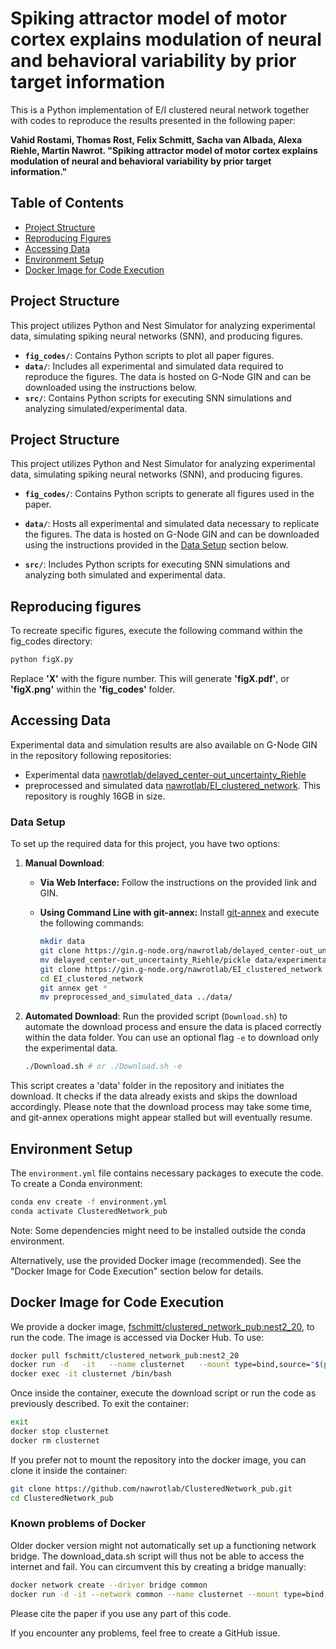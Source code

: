 # Spiking attractor model of motor cortex explains modulation of neural and behavioral variability by prior target information
This is a Python implementation of E/I clustered neural network together with codes to reproduce the results presented in the following paper:

**Vahid Rostami, Thomas Rost, Felix Schmitt, Sacha van Albada, Alexa Riehle, Martin Nawrot. "Spiking attractor model of motor cortex explains modulation of neural and behavioral variability by prior target information."**


## Table of Contents
- [Project Structure](#project-structure)
- [Reproducing Figures](#reproducing-figures)
- [Accessing Data](#accessing-data)
- [Environment Setup](#environment-setup)
- [Docker Image for Code Execution](#docker-image-for-code-execution)

## Project Structure
This project utilizes Python and Nest Simulator for analyzing experimental data, simulating spiking neural networks (SNN), and producing figures.

- **`fig_codes/`**: Contains Python scripts to plot all paper figures.
- **`data/`**: Includes all experimental and simulated data required to reproduce the figures. The data is hosted on G-Node GIN and can be downloaded using the instructions below.
- **`src/`**: Contains Python scripts for executing SNN simulations and analyzing simulated/experimental data.

## Project Structure

This project utilizes Python and Nest Simulator for analyzing experimental data, simulating spiking neural networks (SNN), and producing figures.

- **`fig_codes/`**: Contains Python scripts to generate all figures used in the paper.
  
- **`data/`**: Hosts all experimental and simulated data necessary to replicate the figures. The data is hosted on G-Node GIN and can be downloaded using the instructions provided in the [Data Setup](#data-setup) section below.

- **`src/`**: Includes Python scripts for executing SNN simulations and analyzing both simulated and experimental data.



## Reproducing figures
To recreate specific figures, execute the following command within the fig_codes directory:
```bash
python figX.py
```
Replace **'X'** with the figure number. This will generate **'figX.pdf'**, or **'figX.png'** within the **'fig_codes'** folder.

## Accessing Data
Experimental data and simulation results are also available on G-Node GIN in the repository following repositories:
- Experimental data [nawrotlab/delayed_center-out_uncertainty_Riehle](https://gin.g-node.org/nawrotlab/delayed_center-out_uncertainty_Riehle)
- preprocessed and simulated data [nawrotlab/EI_clustered_network](https://gin.g-node.org/nawrotlab/EI_clustered_network).
This repository is roughly 16GB in size.

 
### Data Setup

To set up the required data for this project, you have two options:

1. **Manual Download**:
   - **Via Web Interface:** Follow the instructions on the provided link and GIN.
   - **Using Command Line with git-annex:** Install [git-annex](https://git-annex.branchable.com/install/) and execute the following commands:

     ```bash
     mkdir data
     git clone https://gin.g-node.org/nawrotlab/delayed_center-out_uncertainty_Riehle
     mv delayed_center-out_uncertainty_Riehle/pickle data/experimental_data
     git clone https://gin.g-node.org/nawrotlab/EI_clustered_network
     cd EI_clustered_network
     git annex get *
     mv preprocessed_and_simulated_data ../data/
     ```

2. **Automated Download**:
   Run the provided script (`Download.sh`) to automate the download process and ensure the data is placed correctly within the data folder. You can use an optional flag `-e` to download only the experimental data.

   ```bash
   ./Download.sh # or ./Download.sh -e

  This script creates a 'data' folder in the repository and initiates the download. It checks if the data already exists and skips the download accordingly. Please note that the download process may take some time, and git-annex operations might appear stalled but will eventually resume.

## Environment Setup
The `environment.yml` file contains necessary packages to execute the code. To create a Conda environment:

```bash
conda env create -f environment.yml
conda activate ClusteredNetwork_pub
```
Note: Some dependencies might need to be installed outside the conda environment.

Alternatively, use the provided Docker image (recommended). See the "Docker Image for Code Execution" section below for details.

## Docker Image for Code Execution
We provide a docker image, 
[fschmitt/clustered_network_pub:nest2_20](https://hub.docker.com/repository/docker/fschmitt/clustered_network_pub/), 
to run the code.
The image is accessed via Docker Hub. To use:

```bash 
docker pull fschmitt/clustered_network_pub:nest2_20
docker run -d   -it   --name clusternet   --mount type=bind,source="$(pwd)"/ClusteredNetwork_pub,target=/app   fschmitt/clustered_network_pub:nest2_20
docker exec -it clusternet /bin/bash
```

Once inside the container, execute the download script or run the code as previously described. To exit the container:
```bash
exit
docker stop clusternet
docker rm clusternet
```

If you prefer not to mount the repository into the docker image, you can clone it inside the container:
```bash
git clone https://github.com/nawrotlab/ClusteredNetwork_pub.git
cd ClusteredNetwork_pub
```
### Known problems of Docker
Older docker version might not automatically set up a functioning network bridge. The download_data.sh script will thus not be able to access the internet and fail.
You can circumvent this by creating a bridge manually:
```bash
docker network create --driver bridge common
docker run -d -it --network common --name clusternet --mount type=bind,source="$(pwd)"/ClusteredNetwork_pub,target=/app fschmitt/clustered_network_pub:nest2_20
```

Please cite the paper if you use any part of this code.

If you encounter any problems, feel free to create a GitHub issue.

